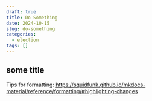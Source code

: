 ```yaml
---
draft: true
title: Do Something
date: 2024-10-15
slug: do-something
categories:
  - election
tags: []
---
```


## some title
Tips for formatting: https://squidfunk.github.io/mkdocs-material/reference/formatting/#highlighting-changes